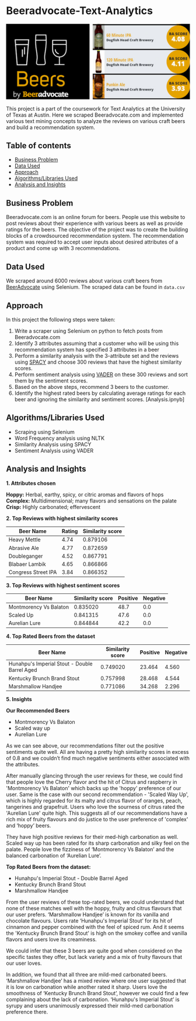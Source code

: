 # Beeradvocate-Text-Analytics
![Alt Text](Intro.PNG) <br />

This project is a part of the coursework for Text Analytics at the University of Texas at Austin. Here we scraped Beeradvocate.com and implemented various text mining concepts to analyze the reviews on various craft beers and build a recommendation system.

## Table of contents
- [Business Problem](https://github.com/anshikaahuja/Crowdsourced-Recommendation-System-Beeradvocate/blob/master/README.md#introduction)
- [Data Used](https://github.com/anshikaahuja/Crowdsourced-Recommendation-System-Beeradvocate/blob/master/README.md#data-used)
- [Approach](https://github.com/anshikaahuja/Crowdsourced-Recommendation-System-Beeradvocate/blob/master/README.md#approach)
- [Algorithms/Libraries Used](https://github.com/anshikaahuja/Crowdsourced-Recommendation-System-Beeradvocate/blob/master/README.md#algorithmslibraries-used)
- [Analysis and Insights](https://github.com/anshikaahuja/Crowdsourced-Recommendation-System-Beeradvocate/blob/master/README.md#analysis-and-insights)

## Business Problem
Beeradvocate.com is an online forum for beers. People use this website to post reviews about their experience with various beers as well as provide ratings for the beers. The objective of the project was to create the building blocks of a crowdsourced recommendation system. The recommendation system was required to accept user inputs about desired attributes of a product and come up with 3 recommendations.

## Data Used
We scraped around 6000 reviews about various craft beers from [BeerAdvocate](https://www.beeradvocate.com/beer/top-rated/) using Selenium. The scraped data can be found in `data.csv`

## Approach
In this project the following steps were taken:
1. Write a scraper using Selenium on python to fetch posts from Beeradvocate.com
2. Identify 3 attributes assuming that a customer who will be using this recommendation system has specified 3 attributes in a beer
3. Perform a similarity analysis with the 3-attribute set and the reviews using [SPACY](https://github.com/explosion/spaCy) and choose 300 reviews that have the highest similarity scores.
4. Perform sentiment analysis using [VADER](https://github.com/cjhutto/vaderSentiment) on these 300 reviews and sort them by the sentiment scores.
5. Based on the above steps, recommend 3 beers to the customer.
6. Identify the highest rated beers by calculating average ratings for each beer and ignoring the similarity and sentiment scores.
[Analysis.ipnyb]

## Algorithms/Libraries Used
- Scraping using Selenium
- Word Frequency analysis using NLTK
- Similarity Analysis using SPACY
- Sentiment Analysis using VADER

## Analysis and Insights
 
**1. Attributes chosen**

**Hoppy:** Herbal, earthy, spicy, or citric aromas and flavors of hops                                                                   
**Complex:** Multidimensional; many flavors and sensations on the palate                                                                 
**Crisp:** Highly carbonated; effervescent

**2. Top Reviews with highest similarity scores**

Beer Name | Rating | Similarity score
------------ | ------------- | -------------
Heavy Mettle | 4.74 | 0.879106
Abrasive Ale | 4.77 | 0.872659
Doubleganger | 4.52 | 0.867791
Blabaer Lambik | 4.65 | 0.866866
Congress Street IPA | 3.84 | 0.866352

**3. Top Reviews with highest sentiment scores**

Beer Name | Similarity score | Positive | Negative
------------ | ------------- | ------------- | -------------
Montmorency Vs Balaton | 0.835020 | 48.7 | 0.0
Scaled Up | 0.841315 | 47.6 | 0.0
Aurelian Lure | 0.844844 | 42.2 | 0.0

**4. Top Rated Beers from the dataset**

Beer Name | Similarity score | Positive | Negative
------------ | ------------- | ------------- | -------------
Hunahpu's Imperial Stout - Double Barrel Aged | 0.749020 | 23.464 | 4.560
Kentucky Brunch Brand Stout | 0.757998 | 28.468 | 4.544
Marshmallow Handjee | 0.771086 | 34.268 | 2.296

**5. Insights**

**Our Recommended Beers**
- Montmorency Vs Balaton
- Scaled way up
- Aurelian Lure

As we can see above, our recommendations filter out the positive sentiments quite well. All are having a pretty high similarity scores in excess of 0.8 and we couldn’t find much negative sentiments either associated with the attributes.

After manually glancing through the user reviews for these, we could find that people love the Cherry flavor and the hit of Citrus and raspberry in 'Montmorency Vs Balaton' which backs up the 'hoppy' preference of our user. Same is the case with our second recommendation - 'Scaled Way Up', which is highly regarded for its malty and citrus flavor of oranges, peach, tangerines and grapefruit. Users who love the sourness of citrus rated the 'Aurelian Lure' quite high. This suggests all of our recommendations have a rich mix of fruity flavours and do justice to the user preference of 'complex' and ‘hoppy’ beers.

They have high positive reviews for their med-high carbonation as well. Scaled way up has been rated for its sharp carbonation and silky feel on the palate. People love the fizziness of ‘Montmorency Vs Balaton’ and the balanced carbonation of ‘Aurelian Lure’.

**Top Rated Beers from the dataset:**
- Hunahpu's Imperial Stout - Double Barrel Aged
- Kentucky Brunch Brand Stout
- Marshmallow Handjee

From the user reviews of these top-rated beers, we could understand that none of these matches well with the hoppy, fruity and citrus flavours that our user prefers. ‘Marshmallow Handjee’ is known for its vanilla and chocolate flavours. Users rate ‘Hunahpu's Imperial Stout’ for its hit of cinnamon and pepper combined with the feel of spiced rum. And it seems the 'Kentucky Brunch Brand Stout' is high on the smokey coffee and vanilla flavors and users love its creaminess.

We could infer that these 3 beers are quite good when considered on the specific tastes they offer, but lack variety and a mix of fruity flavours that our user loves.

In addition, we found that all three are mild-med carbonated beers. ‘Marshmallow Handjee’ has a mixed review where one user suggested that it is low on carbonation while another rated it sharp. Users love the smoothness of ‘Kentucky Brunch Brand Stout’, however we could find a few complaining about the lack of carbonation. ‘Hunahpu's Imperial Stout’ is syrupy and users unanimously expressed their mild-med carbonation preference there.
